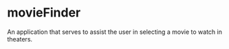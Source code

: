 # movieFinder
An application that serves to assist the user in selecting a movie to watch in theaters.
